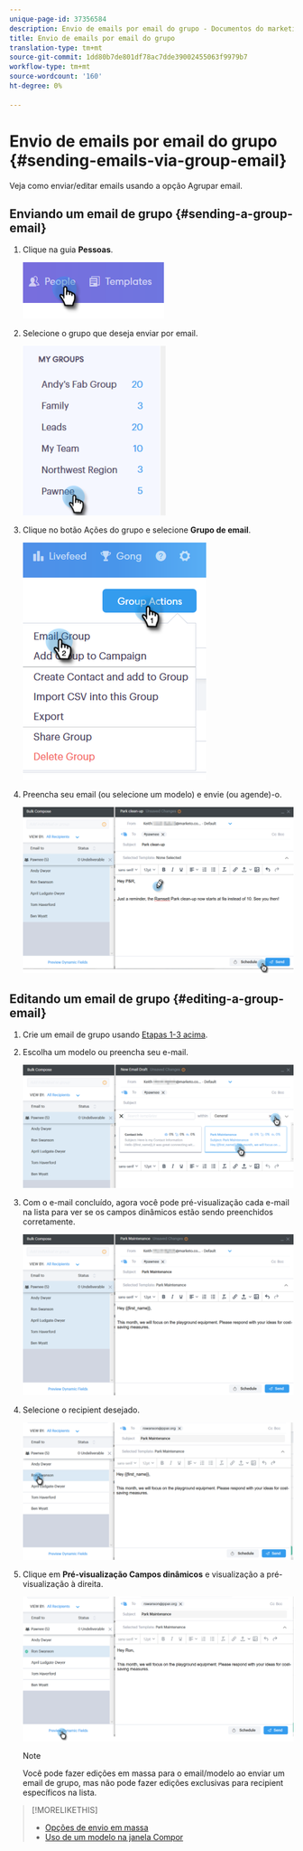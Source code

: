 ```yaml
---
unique-page-id: 37356584
description: Envio de emails por email do grupo - Documentos do marketing - Documentação do produto
title: Envio de emails por email do grupo
translation-type: tm+mt
source-git-commit: 1dd80b7de801df78ac7dde39002455063f9979b7
workflow-type: tm+mt
source-wordcount: '160'
ht-degree: 0%

---
```



# Envio de emails por email do grupo {#sending-emails-via-group-email}

Veja como enviar/editar emails usando a opção Agrupar email.

## Enviando um email de grupo {#sending-a-group-email}

1. Clique na guia **Pessoas**.

   ![](assets/one-3.png)

1. Selecione o grupo que deseja enviar por email.

   ![](assets/two-3.png)

1. Clique no botão Ações do grupo e selecione **Grupo de email**.

   ![](assets/three-3.png)

1. Preencha seu email (ou selecione um modelo) e envie (ou agende)-o.

   ![](assets/four-3.png)

## Editando um email de grupo {#editing-a-group-email}

1. Crie um email de grupo usando [Etapas 1-3 acima](#sending-a-group-email).

1. Escolha um modelo ou preencha seu e-mail.

   ![](assets/edit-two.png)

1. Com o e-mail concluído, agora você pode pré-visualização cada e-mail na lista para ver se os campos dinâmicos estão sendo preenchidos corretamente.

   ![](assets/edit-three.png)

1. Selecione o recipient desejado.

   ![](assets/edit-four.png)

1. Clique em **Pré-visualização Campos dinâmicos** e visualização a pré-visualização à direita.

   ![](assets/edit-five.png)

   >[!NOTE]
   >
   >Você pode fazer edições em massa para o email/modelo ao enviar um email de grupo, mas não pode fazer edições exclusivas para recipient específicos na lista.

>[!MORELIKETHIS]
>
>* [Opções de envio em massa](/help/marketo/product-docs/marketo-sales-connect/email/using-the-compose-window/bulk-sending-options.md)
>* [Uso de um modelo na janela Compor](/help/marketo/product-docs/marketo-sales-connect/email/using-the-compose-window/using-a-template-in-the-compose-window.md)

